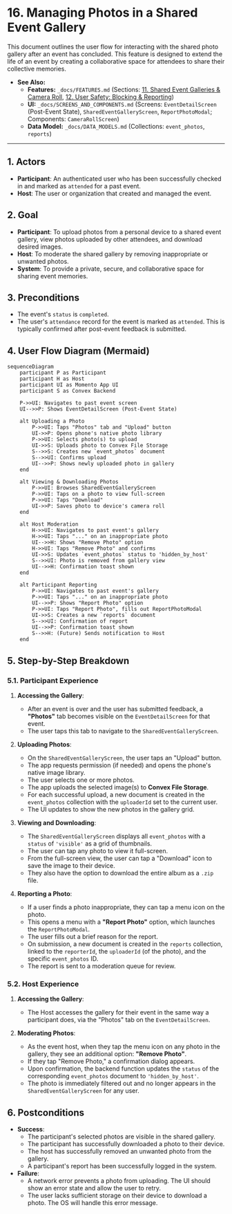 # 16. Managing Photos in a Shared Event Gallery

This document outlines the user flow for interacting with the shared photo gallery after an event has concluded. This feature is designed to extend the life of an event by creating a collaborative space for attendees to share their collective memories.

- **See Also:**
  - **Features:** `_docs/FEATURES.md` (Sections: [11. Shared Event Galleries & Camera Roll](#11-shared-event-galleries--camera-roll), [12. User Safety: Blocking & Reporting](#12-user-safety-blocking--reporting))
  - **UI:** `_docs/SCREENS_AND_COMPONENTS.md` (Screens: `EventDetailScreen` (Post-Event State), `SharedEventGalleryScreen`, `ReportPhotoModal`; Components: `CameraRollScreen`)
  - **Data Model:** `_docs/DATA_MODELS.md` (Collections: `event_photos`, `reports`)

---

## 1. Actors

- **Participant**: An authenticated user who has been successfully checked in and marked as `attended` for a past event.
- **Host**: The user or organization that created and managed the event.

## 2. Goal

- **Participant**: To upload photos from a personal device to a shared event gallery, view photos uploaded by other attendees, and download desired images.
- **Host**: To moderate the shared gallery by removing inappropriate or unwanted photos.
- **System**: To provide a private, secure, and collaborative space for sharing event memories.

## 3. Preconditions

- The event's `status` is `completed`.
- The user's `attendance` record for the event is marked as `attended`. This is typically confirmed after post-event feedback is submitted.

## 4. User Flow Diagram (Mermaid)

```mermaid
sequenceDiagram
    participant P as Participant
    participant H as Host
    participant UI as Momento App UI
    participant S as Convex Backend

    P->>UI: Navigates to past event screen
    UI-->>P: Shows EventDetailScreen (Post-Event State)

    alt Uploading a Photo
        P->>UI: Taps "Photos" tab and "Upload" button
        UI->>P: Opens phone's native photo library
        P->>UI: Selects photo(s) to upload
        UI->>S: Uploads photo to Convex File Storage
        S-->>S: Creates new `event_photos` document
        S-->>UI: Confirms upload
        UI-->>P: Shows newly uploaded photo in gallery
    end

    alt Viewing & Downloading Photos
        P->>UI: Browses SharedEventGalleryScreen
        P->>UI: Taps on a photo to view full-screen
        P->>UI: Taps "Download"
        UI->>P: Saves photo to device's camera roll
    end

    alt Host Moderation
        H->>UI: Navigates to past event's gallery
        H->>UI: Taps "..." on an inappropriate photo
        UI-->>H: Shows "Remove Photo" option
        H->>UI: Taps "Remove Photo" and confirms
        UI->>S: Updates `event_photos` status to 'hidden_by_host'
        S-->>UI: Photo is removed from gallery view
        UI-->>H: Confirmation toast shown
    end

    alt Participant Reporting
        P->>UI: Navigates to past event's gallery
        P->>UI: Taps "..." on an inappropriate photo
        UI-->>P: Shows "Report Photo" option
        P->>UI: Taps "Report Photo", fills out ReportPhotoModal
        UI->>S: Creates a new `reports` document
        S-->>UI: Confirmation of report
        UI-->>P: Confirmation toast shown
        S-->>H: (Future) Sends notification to Host
    end
```

## 5. Step-by-Step Breakdown

### 5.1. Participant Experience

1.  **Accessing the Gallery**:

    - After an event is over and the user has submitted feedback, a **"Photos"** tab becomes visible on the `EventDetailScreen` for that event.
    - The user taps this tab to navigate to the `SharedEventGalleryScreen`.

2.  **Uploading Photos**:

    - On the `SharedEventGalleryScreen`, the user taps an "Upload" button.
    - The app requests permission (if needed) and opens the phone's native image library.
    - The user selects one or more photos.
    - The app uploads the selected image(s) to **Convex File Storage**.
    - For each successful upload, a new document is created in the `event_photos` collection with the `uploaderId` set to the current user.
    - The UI updates to show the new photos in the gallery grid.

3.  **Viewing and Downloading**:

    - The `SharedEventGalleryScreen` displays all `event_photos` with a `status` of `'visible'` as a grid of thumbnails.
    - The user can tap any photo to view it full-screen.
    - From the full-screen view, the user can tap a "Download" icon to save the image to their device.
    - They also have the option to download the entire album as a `.zip` file.

4.  **Reporting a Photo**:
    - If a user finds a photo inappropriate, they can tap a menu icon on the photo.
    - This opens a menu with a **"Report Photo"** option, which launches the `ReportPhotoModal`.
    - The user fills out a brief reason for the report.
    - On submission, a new document is created in the `reports` collection, linked to the `reporterId`, the `uploaderId` (of the photo), and the specific `event_photos` ID.
    - The report is sent to a moderation queue for review.

### 5.2. Host Experience

1.  **Accessing the Gallery**:

    - The Host accesses the gallery for their event in the same way a participant does, via the "Photos" tab on the `EventDetailScreen`.

2.  **Moderating Photos**:
    - As the event host, when they tap the menu icon on any photo in the gallery, they see an additional option: **"Remove Photo"**.
    - If they tap "Remove Photo," a confirmation dialog appears.
    - Upon confirmation, the backend function updates the `status` of the corresponding `event_photos` document to `'hidden_by_host'`.
    - The photo is immediately filtered out and no longer appears in the `SharedEventGalleryScreen` for any user.

## 6. Postconditions

- **Success**:
  - The participant's selected photos are visible in the shared gallery.
  - The participant has successfully downloaded a photo to their device.
  - The host has successfully removed an unwanted photo from the gallery.
  - A participant's report has been successfully logged in the system.
- **Failure**:
  - A network error prevents a photo from uploading. The UI should show an error state and allow the user to retry.
  - The user lacks sufficient storage on their device to download a photo. The OS will handle this error message.
